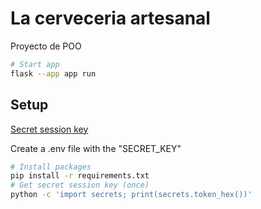 # La cerveceria artesanal

Proyecto de POO

```bash
# Start app
flask --app app run
```

## Setup

[Secret session key](https://stackoverflow.com/a/73818941/3304008)

Create a .env file with the "SECRET_KEY"

```bash
# Install packages
pip install -r requirements.txt
# Get secret session key (once)
python -c 'import secrets; print(secrets.token_hex())'
```
